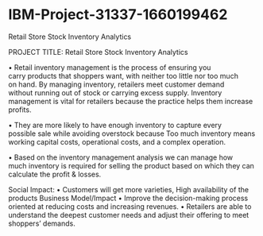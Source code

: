 # IBM-Project-31337-1660199462
Retail Store Stock Inventory Analytics

PROJECT TITLE: Retail Store Stock Inventory Analytics

• Retail inventory management is the process of ensuring you carry products that shoppers want, with neither too little nor too much on hand. 
By managing inventory, retailers meet customer demand without running out of stock or carrying excess supply. Inventory management 
is vital for retailers because the practice helps them increase profits.


• They are more likely to have enough inventory to capture every possible sale while avoiding overstock because Too much inventory 
means working capital costs, operational costs, and a complex operation.


• Based on the inventory management analysis we can manage how much inventory is required for selling the product based on which they 
can  calculate the profit & losses.

Social Impact:
• Customers will get more varieties, High availability of the products
Business Model/Impact
• Improve the decision-making process oriented at reducing 
costs and increasing revenues.
• Retailers are able to understand the deepest customer needs and 
adjust their offering to meet shoppers’ demands.
